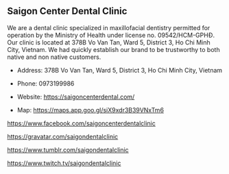 ## Saigon Center Dental Clinic

We are a dental clinic specialized in maxillofacial dentistry permitted for operation by the Ministry of Health under license no. 09542/HCM-GPHĐ. Our clinic is located at 378B Vo Van Tan, Ward 5, District 3, Ho Chi Minh City, Vietnam. We had quickly establish our brand to be trustworthy to both native and non native customers.

- Address: 378B Vo Van Tan, Ward 5, District 3, Ho Chi Minh City, Vietnam

- Phone: 0973199986

- Website: https://saigoncenterdental.com/

- Map: https://maps.app.goo.gl/siX9xdr3B39VNxTm6

https://www.facebook.com/saigoncenterdentalclinic

https://gravatar.com/saigondentalclinic

https://www.tumblr.com/saigondentalclinic

https://www.twitch.tv/saigondentalclinic
